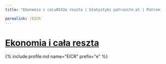 ```yaml
---
title: "Ekonomia i ca\u0142a reszta | Statystyki patronite.pl | Patromierz"

permalink: /EICR
---
```


# [Ekonomia i cała reszta](https://patronite.pl/EICR)

{% include profile.md name="EICR" prefix="e" %}
